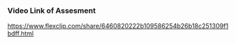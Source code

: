 ### Video Link of Assesment
https://www.flexclip.com/share/6460820222b109586254b26b18c251309f1bdff.html
